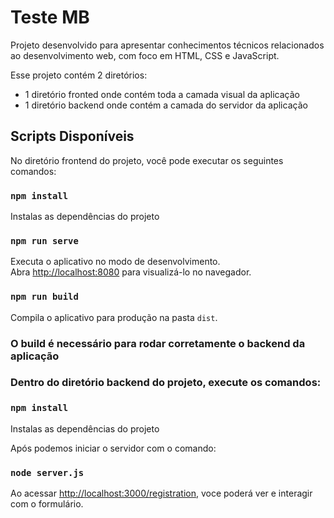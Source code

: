 # Teste MB

Projeto desenvolvido para apresentar conhecimentos técnicos relacionados ao desenvolvimento web, com foco em HTML, CSS e JavaScript.

Esse projeto contém 2 diretórios:
- 1 diretório fronted onde contém toda a camada visual da aplicação
- 1 diretório backend onde contém a camada do servidor da aplicação

## Scripts Disponíveis

No diretório frontend do projeto, você pode executar os seguintes comandos:

### `npm install`

Instalas as dependências do projeto

### `npm run serve`

Executa o aplicativo no modo de desenvolvimento.<br />
Abra [http://localhost:8080](http://localhost:8080) para visualizá-lo no navegador.

### `npm run build`

Compila o aplicativo para produção na pasta `dist`.<br />

### O build é necessário para rodar corretamente o backend da aplicação

### Dentro do diretório backend do projeto, execute os comandos:

### `npm install`

Instalas as dependências do projeto

Após podemos iniciar o servidor com o comando: 

### `node server.js`

Ao acessar [http://localhost:3000/registration](http://localhost:3000/registration), voce poderá ver e interagir com o formulário. 
